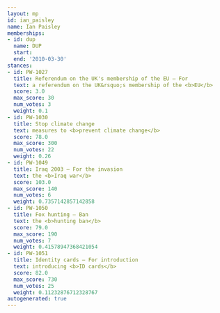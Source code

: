 ```yaml
---
layout: mp
id: ian_paisley
name: Ian Paisley
memberships:
- id: dup
  name: DUP
  start: 
  end: '2010-03-30'
stances:
- id: PW-1027
  title: Referendum on the UK's membership of the EU — For
  text: a referendum on the UK&rsquo;s membership of the <b>EU</b>
  score: 3.0
  max_score: 30
  num_votes: 3
  weight: 0.1
- id: PW-1030
  title: Stop climate change
  text: measures to <b>prevent climate change</b>
  score: 78.0
  max_score: 300
  num_votes: 22
  weight: 0.26
- id: PW-1049
  title: Iraq 2003 — For the invasion
  text: the <b>Iraq war</b>
  score: 103.0
  max_score: 140
  num_votes: 6
  weight: 0.7357142857142858
- id: PW-1050
  title: Fox hunting — Ban
  text: the <b>hunting ban</b>
  score: 79.0
  max_score: 190
  num_votes: 7
  weight: 0.41578947368421054
- id: PW-1051
  title: Identity cards — For introduction
  text: introducing <b>ID cards</b>
  score: 82.0
  max_score: 730
  num_votes: 25
  weight: 0.11232876712328767
autogenerated: true
---
```

